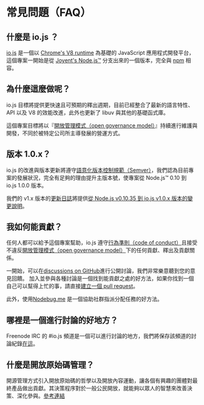 # 常見問題（FAQ）

## 什麼是 io.js ？

[io.js](https://github.com/iojs/io.js) 是一個以 [Chrome's V8 runtime](http://code.google.com/p/v8/) 為基礎的 JavaScript 應用程式開發平台，這個專案一開始是從 [Joyent's Node.js™](https://nodejs.org/) 分支出來的一個版本，完全與 [npm](https://www.npmjs.com/) 相容。

## 為什麼這麼做呢？

io.js 目標將提供更快速且可預期的釋出週期，目前已經整合了最新的語言特性、API 以及 V8 的效能改進，此外也更新了 libuv 與其他的基礎函式庫。

這個專案目標將以『[開放管理模式（open governance model）](https://github.com/iojs/io.js/blob/v1.x/GOVERNANCE.md#readme)』持續進行維護與開發，不同於被特定公司所主導發展的營運方式。

## 版本 1.0.x？

io.js 的改進與版本更新將遵守[語意化版本控制規範（Semver）](http://semver.org/)，我們認為目前專案的發展狀況，完全有足夠的理由提升主版本號，使專案從 Node.js™ 0.10 到 io.js 1.0.0 版本。

我們的 v1.x 版本的[更新日誌](https://github.com/iojs/io.js/blob/v1.x/CHANGELOG.md)將提供[從 Node.js v0.10.35 到 io.js v1.0.x 版本的變更說明](https://github.com/iojs/io.js/blob/v1.x/CHANGELOG.md#summary-of-changes-from-nodejs-v01035-to-iojs-v100)。

## 我如何能貢獻？

任何人都可以給予這個專案幫助，io.js 遵守[行為準則（code of conduct）](https://github.com/iojs/io.js/blob/v1.x/CONTRIBUTING.md#code-of-conduct)且接受不違反[開放管理模式（open governance model）](https://github.com/iojs/io.js/blob/v1.x/GOVERNANCE.md#readme)下的任何貢獻、釋出及貢獻關係。

一開始，可以在[discussions on GitHub](https://github.com/iojs/io.js/issues)進行公開討論，我們非常樂意聽到您的意見回饋。 加入並參與各種討論是一個找到能貢獻之處的好方法，如果你找到一個自己可以幫得上忙的事，請直接[建立一個 pull request](https://github.com/iojs/io.js/blob/v1.x/CONTRIBUTING.md#code-contributions)。

此外，使用[Nodebug.me](http://nodebug.me/) 是一個協助社群指派分配任務的好方法。

## 哪裡是一個進行討論的好地方？

Freenode IRC 的 #io.js 頻道是一個可以進行討論的地方，我們將保存該頻道的討論紀錄[在這](http://logs.libuv.org/io.js/latest)。

## 什麼是開放原始碼管理？

開源管理方式引入開放原始碼的哲學以及開放內容運動，讓各個有興趣的團體對最終產品做出貢獻。其決策程序對於一般公民開放，就能夠以眾人的智慧來改善決策、深化參與。[參考連結](https://en.wikipedia.org/wiki/Open-source_governance)
